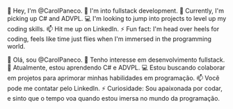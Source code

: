 👋 Hey, I'm @CarolPaneco.
👀 I'm into fullstack development.
🌱 Currently, I'm picking up C# and ADVPL.
💻 I'm looking to jump into projects to level up my coding skills.
📫 Hit me up on LinkedIn.
⚡ Fun fact: I'm head over heels for coding, feels like time just flies when I'm immersed in the programming world.


👋 Olá, sou @CarolPaneco.
👀 Tenho interesse em desenvolvimento fullstack.
🌱 Atualmente, estou aprendendo C# e ADVPL.
💻 Estou buscando colaborar em projetos para aprimorar minhas habilidades em programação.
📫 Você pode me contatar pelo LinkedIn.
⚡ Curiosidade: Sou apaixonada por codar, e sinto que o tempo voa quando estou imersa no mundo da programação.

